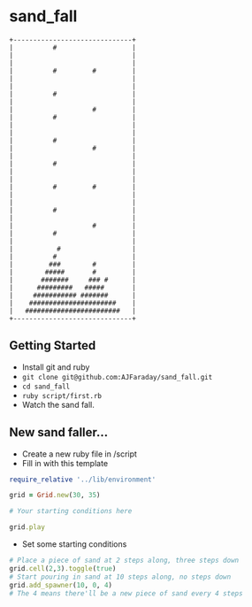 # sand_fall

```
+------------------------------+
|          #                   |
|                              |
|                              |
|          #         #         |
|                              |
|                              |
|          #                   |
|                              |
|                    #         |
|          #                   |
|                              |
|                              |
|          #                   |
|                    #         |
|                              |
|          #                   |
|                              |
|                              |
|          #         #         |
|                              |
|                              |
|          #                   |
|                              |
|                    #         |
|          #                   |
|                              |
|           #                  |
|          #                   |
|         ###        #         |
|        #####       #         |
|       #######     ### #      |
|      #########   #####       |
|     ########### #######      |
|    ######################    |
|   ########################   |
+------------------------------+
```

## Getting Started

* Install git and ruby
* `git clone git@github.com:AJFaraday/sand_fall.git`
* `cd sand_fall`
* `ruby script/first.rb`
* Watch the sand fall.

## New sand faller...

* Create a new ruby file in /script
* Fill in with this template

```ruby
require_relative '../lib/environment'

grid = Grid.new(30, 35)

# Your starting conditions here

grid.play
```

* Set some starting conditions

```ruby
# Place a piece of sand at 2 steps along, three steps down
grid.cell(2,3).toggle(true)
# Start pouring in sand at 10 steps along, no steps down
grid.add_spawner(10, 0, 4)
# The 4 means there'll be a new piece of sand every 4 steps
```
